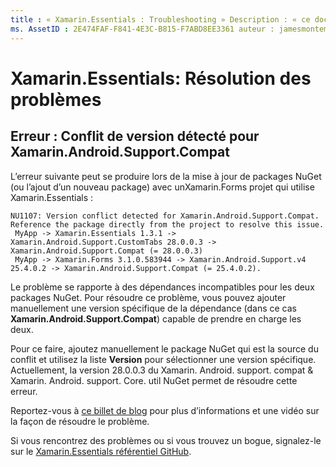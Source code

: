 ```yaml
---
title : « Xamarin.Essentials : Troubleshooting » Description : « ce document décrit comment résoudre les problèmes rencontrés lors du développement avec la Xamarin.Essentials bibliothèque ».
ms. AssetID : 2E474FAF-F841-4E3C-B815-F7ABD8EE3361 auteur : jamesmontemagno ms. Author : Jamont ms. Date : 01/06/2020 No-Loc : [ Xamarin.Forms , Xamarin.Essentials ]
---
```


# <a name="xamarinessentials-troubleshooting"></a>Xamarin.Essentials: Résolution des problèmes

## <a name="error-version-conflict-detected-for-xamarinandroidsupportcompat"></a>Erreur : Conflit de version détecté pour Xamarin.Android.Support.Compat

L’erreur suivante peut se produire lors de la mise à jour de packages NuGet (ou l’ajout d’un nouveau package) avec unXamarin.Forms
projet qui utilise Xamarin.Essentials :

```error
NU1107: Version conflict detected for Xamarin.Android.Support.Compat. Reference the package directly from the project to resolve this issue.
 MyApp -> Xamarin.Essentials 1.3.1 -> Xamarin.Android.Support.CustomTabs 28.0.0.3 -> Xamarin.Android.Support.Compat (= 28.0.0.3)
 MyApp -> Xamarin.Forms 3.1.0.583944 -> Xamarin.Android.Support.v4 25.4.0.2 -> Xamarin.Android.Support.Compat (= 25.4.0.2).
```

Le problème se rapporte à des dépendances incompatibles pour les deux packages NuGet. Pour résoudre ce problème, vous pouvez ajouter manuellement une version spécifique de la dépendance (dans ce cas **Xamarin.Android.Support.Compat**) capable de prendre en charge les deux.

Pour ce faire, ajoutez manuellement le package NuGet qui est la source du conflit et utilisez la liste **Version** pour sélectionner une version spécifique. Actuellement, la version 28.0.0.3 du Xamarin. Android. support. compat & Xamarin. Android. support. Core. util NuGet permet de résoudre cette erreur.

Reportez-vous à [ce billet de blog](https://redth.codes/how-to-fix-the-dreaded-version-conflict-nuget-error-in-your-xamarin-android-projects/) pour plus d’informations et une vidéo sur la façon de résoudre le problème.

Si vous rencontrez des problèmes ou si vous trouvez un bogue, signalez-le sur le [ Xamarin.Essentials référentiel GitHub](https://github.com/xamarin/Essentials).
